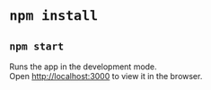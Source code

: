 # `npm install`

## `npm start`

Runs the app in the development mode.\
Open [http://localhost:3000](http://localhost:3000) to view it in the browser.
